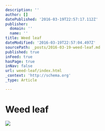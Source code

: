```yaml
---
description: ''
author: []
datePublished: '2016-03-19T22:57:17.112Z'
publisher:
  domain: ''
  name: ''
title: Weed leaf
dateModified: '2016-03-19T22:57:04.497Z'
sourcePath: _posts/2016-03-19-weed-leaf.md
published: true
inFeed: true
hasPage: true
inNav: false
url: weed-leaf/index.html
_context: 'http://schema.org'
_type: Article

---
```

# Weed leaf
![](https://the-grid-user-content.s3-us-west-2.amazonaws.com/5b091c7c-cfbc-478d-b023-dbf1e1ad524d.png)